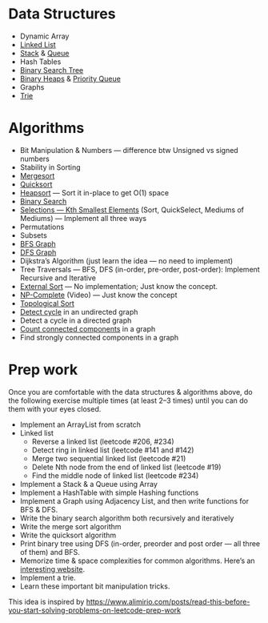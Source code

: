 # Data Structures
* Dynamic Array
* [Linked List](https://www.notion.so/Linked-list-39466fce6cc04908938246ffa33d0ccc)
* [Stack](https://www.notion.so/Stack-53d8208ddba74fa58b9288450b407244) & [Queue](https://www.notion.so/Queue-7ed01983f01041e492ef3aaddc421b8a)
* Hash Tables
* [Binary Search Tree](https://www.notion.so/Tree-27f956fdf04d44678807e2bb9fe90404)
* [Binary Heaps](https://www.notion.so/Tree-27f956fdf04d44678807e2bb9fe90404#d2a7067a623d41ac8b9fd3e0615d65eb) & [Priority Queue](https://www.notion.so/Tree-27f956fdf04d44678807e2bb9fe90404#dd9cfd9f9a584c4c83f2a73a21955f78)
* Graphs
* [Trie](https://www.notion.so/Tree-27f956fdf04d44678807e2bb9fe90404#b10a17a28e3347b4856afb37cba0b251)

# Algorithms
* Bit Manipulation & Numbers — difference btw Unsigned vs signed numbers
* Stability in Sorting
* [Mergesort](https://www.notion.so/Sorting-5691566d56e94e73a5c72d557f9f5d4c#dc334df3aa3e4a2294b600102c285e7b)
* [Quicksort](https://www.notion.so/Sorting-5691566d56e94e73a5c72d557f9f5d4c#26bbc7067df94050a88177103ceedfc3)
* [Heapsort](https://www.notion.so/Sorting-5691566d56e94e73a5c72d557f9f5d4c#ad9f9bce81664d649735d09e7a891e80) — Sort it in-place to get O(1) space
* [Binary Search](https://www.geeksforgeeks.org/binary-search/)
* [Selections — Kth Smallest Elements](https://www.notion.so/Selections-Kth-Smallest-Elements-b87c9cf2c27947c499408c6c0c3f3e7a) (Sort, QuickSelect, Mediums of Mediums) — Implement all three ways
* Permutations
* Subsets
* [BFS Graph](https://www.notion.so/Graph-9c39c906676f4b51ab073d552143f3e4#6ac473b162b449c8b12173197edb4361)
* [DFS Graph](https://www.notion.so/Graph-9c39c906676f4b51ab073d552143f3e4#f26e9f120c854ac6b40fb66340220613)
* Dijkstra’s Algorithm (just learn the idea — no need to implement)
* Tree Traversals — BFS, DFS (in-order, pre-order, post-order): Implement Recursive and Iterative
* [External Sort](https://www.notion.so/External-Sort-ec7412dbf7114e5aab876d9a6336dbba) — No implementation; Just know the concept.
* [NP-Complete](https://www.notion.so/NP-1a6637c2013144b28be59e166c9a0986) (Video) — Just know the concept
* [Topological Sort](https://www.notion.so/Topological-Sort-1fed26e975074792aa211f5779291a69)
* [Detect cycle](https://www.notion.so/Detect-cycle-in-graph-62a37559e82545e69f3761476e647991) in an undirected graph
* Detect a cycle in a directed graph
* [Count connected components](https://www.notion.so/Connected-component-in-graph-13803c133fea4106a84b16a94623f5a7) in a graph
* Find strongly connected components in a graph

# Prep work
Once you are comfortable with the data structures & algorithms above, do the following exercise multiple times (at least 2–3 times) until you can do them with your eyes closed.

* Implement an ArrayList from scratch
* Linked list 
  * Reverse a linked list (leetcode #206, #234)
  * Detect ring in linked list (leetcode #141 and #142)
  * Merge two sequential linked list (leetcode #21)
  * Delete Nth node from the end of linked list (leetcode #19)
  * Find the middle node of linked list (leetcode #234)
* Implement a Stack & a Queue using Array
* Implement a HashTable with simple Hashing functions
* Implement a Graph using Adjacency List, and then write functions for BFS & DFS.
* Write the binary search algorithm both recursively and iteratively
* Write the merge sort algorithm
* Write the quicksort algorithm
* Print binary tree using DFS (in-order, preorder and post order — all three of them) and BFS.
* Memorize time & space complexities for common algorithms. Here’s an [interesting website](https://www.bigocheatsheet.com/).
* Implement a trie.
* Learn these important bit manipulation tricks.

This idea is inspired by https://www.alimirio.com/posts/read-this-before-you-start-solving-problems-on-leetcode-prep-work

